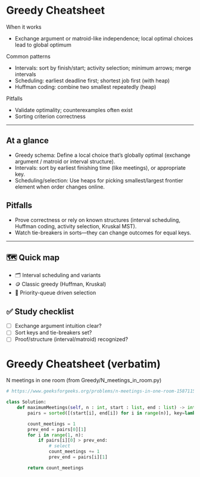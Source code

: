# Greedy Cheatsheet

When it works
- Exchange argument or matroid-like independence; local optimal choices lead to global optimum

Common patterns
- Intervals: sort by finish/start; activity selection; minimum arrows; merge intervals
- Scheduling: earliest deadline first; shortest job first (with heap)
- Huffman coding: combine two smallest repeatedly (heap)

Pitfalls
- Validate optimality; counterexamples often exist
- Sorting criterion correctness

---

## At a glance
- Greedy schema: Define a local choice that’s globally optimal (exchange argument / matroid or interval structure).
- Intervals: sort by earliest finishing time (like meetings), or appropriate key.
- Scheduling/selection: Use heaps for picking smallest/largest frontier element when order changes online.

## Pitfalls
- Prove correctness or rely on known structures (interval scheduling, Huffman coding, activity selection, Kruskal MST).
- Watch tie-breakers in sorts—they can change outcomes for equal keys.

---

## 🗺️ Quick map
- 🗂️ Interval scheduling and variants
- 🪙 Classic greedy (Huffman, Kruskal)
- 🧮 Priority-queue driven selection

## ✅ Study checklist
- [ ] Exchange argument intuition clear?
- [ ] Sort keys and tie-breakers set?
- [ ] Proof/structure (interval/matroid) recognized?

# Greedy Cheatsheet (verbatim)

N meetings in one room (from Greedy/N_meetings_in_room.py)
```python
# https://www.geeksforgeeks.org/problems/n-meetings-in-one-room-1587115620/1

class Solution:
    def maximumMeetings(self, n : int, start : list, end : list) -> int:
        pairs = sorted([(start[i], end[i]) for i in range(n)], key=lambda x: (x[1], x[0]))

        count_meetings = 1
        prev_end = pairs[0][1]
        for i in range(1, n):
            if pairs[i][0] > prev_end:
                # select
                count_meetings += 1
                prev_end = pairs[i][1]

        return count_meetings
```
